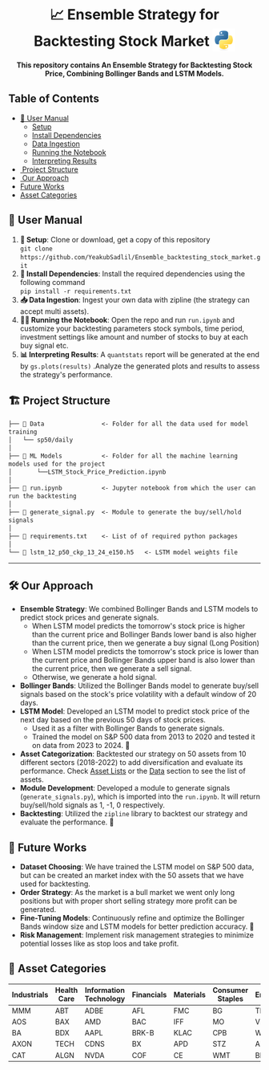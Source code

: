 <h1 align="center">
  📈 Ensemble Strategy for Backtesting Stock Market <img src="https://raw.githubusercontent.com/devicons/devicon/master/icons/python/python-original.svg" alt="Python" width="45" height="45" style="vertical-align: -10px;" title="Python"/>
</h1>
<p align="center"> 
<strong>This repository contains An Ensemble Strategy for Backtesting Stock Price, Combining Bollinger Bands and LSTM Models.</strong>
</p>

<!-- ## 📚 Table of Contents

- [📖 User Manual](#📖-user-manual)
  - [🔧 Setup](#setup)
  - [🔨 Install Dependencies](#install-dependencies)
  - [📥 Data Ingestion](#data-ingestion)
  - [🏃‍♂️ Running the Notebook](#running-the-notebook)
  - [📊 Interpreting Results](#interpreting-results)
- [🏗️ Project Structure](#🏗️-project-structure)
- [🛠️ Our Approach](#🛠️-our-approach)
- [🔮 Future Works](#-future-works)
- [📊 Asset Categories](#-asset-categories) -->

##  Table of Contents

- [ 📖 User Manual](#-user-manual)
  - [ Setup](#setup)
  - [ Install Dependencies](#install-dependencies)
  - [ Data Ingestion](#data-ingestion)
  - [ Running the Notebook](#️running-the-notebook)
  - [ Interpreting Results](#interpreting-results)
- [️ Project Structure](#️-project-structure)
- [️ Our Approach](#️-our-approach)
- [ Future Works](#-future-works)
- [ Asset Categories](#-asset-categories)

## 📖 User Manual

1. **🔧 Setup**: Clone or download, get a copy of this repository<br>
```git clone https://github.com/YeakubSadlil/Ensemble_backtesting_stock_market.git```
2. **🔨 Install Dependencies**: Install the required dependencies using the following command<br>
```pip install -r requirements.txt```
3. **📥 Data Ingestion**: Ingest your own data with zipline (the strategy can accept multi assets).
4. **🏃‍♂️ Running the Notebook**: Open the repo and run `run.ipynb` and customize your backtesting parameters stock symbols, time period, investment settings like amount and number of stocks to buy at each buy signal etc.
5. **📊 Interpreting Results**: A ```quantstats``` report will be generated at the end by ```gs.plots(results)``` .Analyze the generated plots and results to assess the strategy's performance.

## 🏗️ Project Structure

    ├── 📂 Data                <- Folder for all the data used for model training
    │   └── sp50/daily     
    │   
    ├── 📂 ML Models           <- Folder for all the machine learning models used for the project
    │       └──LSTM_Stock_Price_Prediction.ipynb
    │
    ├── 📓 run.ipynb           <- Jupyter notebook from which the user can run the backtesting
    │
    ├── 📄 generate_signal.py  <- Module to generate the buy/sell/hold signals
    │
    ├── 📝 requirements.txt    <- List of of required python packages
    │
    └── 📄 lstm_12_p50_ckp_13_24_e150.h5   <- LSTM model weights file
--------

## 🛠️ Our Approach

- **Ensemble Strategy**: We combined Bollinger Bands and LSTM models to predict stock prices and generate signals.
    - When LSTM model predicts the tomorrow's stock price is higher than the current price and Bollinger Bands lower band is also higher than the current price, then we generate a buy signal (Long Position)
    - When LSTM model predicts the tomorrow's stock price is lower than the current price and Bollinger Bands upper band is also lower than the current price, then we generate a sell signal.
    - Otherwise, we generate a hold signal.
- **Bollinger Bands**: Utilized the Bollinger Bands model to generate buy/sell signals based on the stock's price volatility with a default window of 20 days.
- **LSTM Model**: Developed an LSTM model to predict stock price of the next day based on the previous 50 days of stock prices. 
    - Used it as a filter with Bollinger Bands to generate signals.
    - Trained the model on S&P 500 data from 2013 to 2020 and tested it on data from 2023 to 2024. 📅
- **Asset Categorization**: Backtested our strategy on 50 assets from 10 different sectors (2018-2022) to add diversification and evaluate its performance. Check [Asset Lists](#📂-asset-categories) or the  [Data](https://github.com/YeakubSadlil/Ensemble_backtesting_stock_market/blob/01acf517e821f63eaabbcf972c3fbc51a196a4b3/Data/sp50) section to see the list of assets.  
- **Module Development**: Developed a module to generate signals (`generate_signals.py`), which is imported into the `run.ipynb`. It will return buy/sell/hold signals as 1, -1, 0 respectively.
- **Backtesting**: Utilized the `zipline` library to backtest our strategy and evaluate the performance. 🧪

## 🔮 Future Works
- **Dataset Choosing**: We have trained the LSTM model on S&P 500 data, but can be created an market index with the 50 assets that we have used for backtesting.
- **Order Strategy**: As the market is a bull market we went only long positions but with proper short selling strategy more profit can be generated.
- **Fine-Tuning Models**: Continuously refine and optimize the Bollinger Bands window size and LSTM models for better prediction accuracy. 🔧
- **Risk Management**: Implement risk management strategies to minimize potential losses like as stop loos and take profit.

## 📂 Asset Categories
| Industrials | Health Care | Information Technology | Financials | Materials | Consumer Staples | Energy | Communication Services | Utilities | Real Estate |
|-------------|-------------|------------------------|------------|-----------|------------------|--------|-----------------------|-----------|-------------|
| MMM         | ABT         | ADBE                   | AFL        | FMC       | BG               | TRGP   | DIS                   | AES       | ARE         |
| AOS         | BAX         | AMD                    | BAC        | IFF       | MO               | VLO    | WBD                   | LNT       | BXP         |
| BA          | BDX         | AAPL                   | BRK-B         | KLAC      | CPB              | WMB    | GOOGLE                | AEP       | CPT         |
| AXON        | TECH        | CDNS                   | BX         | APD       | STZ              | APA    | FOX                  | AWK       | AMT         |
| CAT         | ALGN        | NVDA                   | COF        | CE        | WMT              | BKR    | EA                    | CEG       | CCI         |

